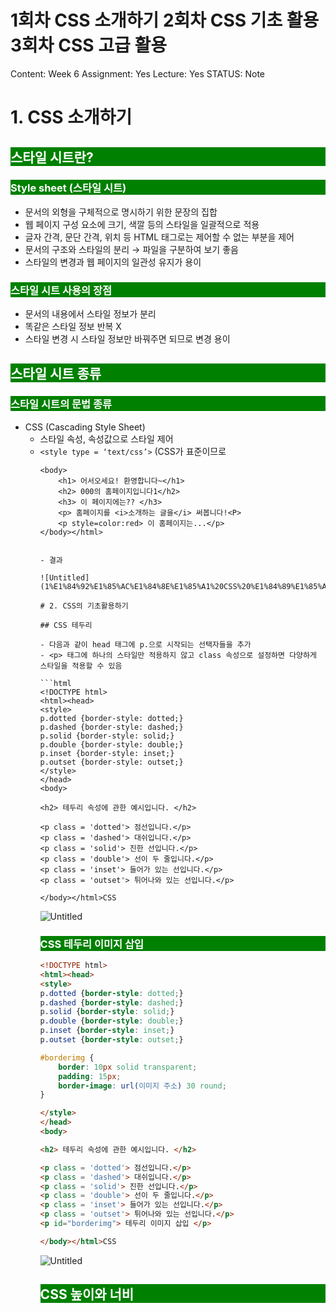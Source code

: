 # 1회차 CSS 소개하기 2회차 CSS 기초 활용 3회차 CSS 고급 활용

Content: Week 6
Assignment: Yes
Lecture: Yes
STATUS: Note

# 1. CSS 소개하기

## 스타일 시트란?

### Style sheet (스타일 시트)

- 문서의 외형을 구체적으로 명시하기 위한 문장의 집합
- 웹 페이지 구성 요소에 크기, 색깔 등의 스타일을 일괄적으로 적용
- 글자 간격, 문단 간격, 위치 등 HTML 태그로는 제어할 수 없는 부분을 제어
- 문서의 구조와 스타일의 분리 → 파일을 구분하여 보기 좋음
- 스타일의 변경과 웹 페이지의 일관성 유지가 용이

### 스타일 시트 사용의 장점

- 문서의 내용에서 스타일 정보가 분리
- 똑같은 스타일 정보 반복 X
- 스타일 변경 시 스타일 정보만 바꿔주면 되므로 변경 용이

## 스타일 시트 종류

### 스타일 시트의 문법 종류

- CSS (Cascading Style Sheet)
    - 스타일 속성, 속성값으로 스타일 제어
    - `<style type = ‘text/css’>` (CSS가 표준이므로 <style>만 사용 가능)
- JSSS (Javascript Style Sheet)
    - Java script로 스타일 정보를 제어
    - `<style type = ‘text/Javascript’>`

## CSS란?

### CSS: cascading Style Sheets

- HTML 요소가 화면, 종이 또는 다른 매체에 표시되는 방법
- 한 번에 여러 웹페이지의 레이아웃 제
- 외부 스타일 시트는 CSS파일에 저장

## CSS의 형식

```css
h1 {color:blue; font-size:12px;}
```

### 선택자(selector)

- 스타일을 지정하고자 하는 HTML 태그, CLASS나 ID 이름
- 여러 태그에 동일한 속성 지정
    - 선택자에 같은 스타일을 지정하는 경우 태그 이름 콤마로 구분하여 나열
    e.g. `H1, H2 {background-color:navy}`

### 선언 (declaration)

- 속성(property)과 속성값(property value)으로 구성된 스타일 정보의 리스트
- 속성과 속성값은 콜론(:)으로 연결
- 하나의 태그에 여러 가지 속성 지정
    - 선언에 지정하고자 하는 속성들을 세미콜론으로 구분하여 나열
    e.g. `H3{background-color:navy; color:white}`

### 속성의 상속 (inheritance)

- 어떠한 태그에 지정된 속성은 그 안에 사용된 태그에도 적용됨
- 예: <P> 태그의 글자 색: 회색, <P><i> 태그 사용 시, <i>태그에 대해 회색으로 지정할 필요 없음

## 스타일 정보 삽입 방법

### 웹 페이지 <HEAD> 태그 내 정의

- <HEAD> 태그
    - <STYLE>이라는 태그를 이용해 스타일 정보 기술
- <STYLE> 태그
    - 웹 페이지에 스타일 정보를 포함시키는 역할
    - **<HEAD> 태그 내에서만 사용 가능**

```html
<!DOCTYPE html>
<html><head>
	<style>
		스타일 내용
	</style>
</head></html>
```

### 인라인(in-line) 스타일 정의

- BODY 부분에 사용된 태그 내에 속성으로 정의

```html
<!DOCTYPE html>
<html><head></head>
	<body>
		<p style='스타일 내용'></p>
	</body></html>
```

- <p>에 스타일 속성 추가

### 별도의 style sheet 삽입

- Style Sheet 문서의 URL로부터 스타일 정보를 읽어 웹 페이지에 적용

```html
<html>
	<head>
	<link rel="stylesheet" href = "URL">
	</head>
	<body></body>
</html>
```

## CSS 사용 예시

### <HEAD> 태그 내 정의

- <p> 태그를 이용하여 in-line 정의 → <style> 태그에 설정된 <p> 태그의 스타일보다 인라인 스타일에 우선적으로 반영됨

```html
<!DOCTYPE html>
<html><head><style>
	h1 {color: white; background-color: blue}
	h2, h3 {color:white; background-color: green}
	p{color: black; front-size:15}
	 </style> </head>
	<body>
		<h1> 어서오세요! 환영합니다~</h1>
		<h2> 000의 홈페이지입니다1</h2>
		<h3> 이 페이지에는?? </h3>
		<p> 홈페이지를 소개하는 글을 써봅니다!<P>
		<p style=color:red> 이 홈페이지는...</p>
	</body></html>
```

### <link>를 스타일 정의를 연결하기

1. style1.css 이름으로 새 파일 만들기
<style> 태그를 파일 안에 넣을 필요 없이 선택자와 선언부만 작성

```html
H1 {background-color: navy, color:white}
H2,H3 {background-color:green; color:white}
P {color:black, font-size:15}
```

1. style1.css 파일을 WinSCP 프로그램을 통해 /var/www/html에 업로드하여 웹에 게시
2. 다시 실습 파일(style_sheet.html)로 돌아와 <link> 태그 추가

```html
<!DOCTYPE html>
<html><head>
	<link rel="STYLESHEET" type="text/css" href="URL of style1.css">
	</head>
	<body>
		<h1> 어서오세요! 환영합니다~</h1>
		<h2> 000의 홈페이지입니다1</h2>
		<h3> 이 페이지에는?? </h3>
		<p> 홈페이지를 소개하는 글을 써봅니다!<P>
		<p style=color:red> 이 홈페이지는...</p>
	</body></html>
```

1. 웹페이지 업로드 후 실행

### 속성의 상속

- 선택자에 p i 태그 → 태그 안에 태그가 포함되어 있을 경우 태그 안에 있는 내용을 스타일 적용

```html
<!DOCTYPE html>
<html><head><style>
	h1 {color: white; background-color: blue}
	h2, h3 {color:white; background-color: green}
	p i{color: red; front-size:15}
	 </style> </head>
	<body>
		<h1> 어서오세요! 환영합니다~</h1>
		<h2> 000의 홈페이지입니다1</h2>
		<h3> 이 페이지에는?? </h3>
		<p> 홈페이지를 <i>소개하는 글을</i> 써봅니다!<P>
		<p style=color:red> 이 홈페이지는...</p>
	</body></html>
```

- 결과

![Untitled](1%E1%84%92%E1%85%AC%E1%84%8E%E1%85%A1%20CSS%20%E1%84%89%E1%85%A9%E1%84%80%E1%85%A2%E1%84%92%E1%85%A1%E1%84%80%E1%85%B5%202%E1%84%92%E1%85%AC%E1%84%8E%E1%85%A1%20CSS%20%E1%84%80%E1%85%B5%E1%84%8E%E1%85%A9%20%E1%84%92%E1%85%AA%E1%86%AF%E1%84%8B%E1%85%AD%E1%86%BC%203%E1%84%92%E1%85%AC%E1%84%8E%E1%85%A1%20CSS%2015f42b7f12324f4880d513ac2967cab6/Untitled.png)

# 2. CSS의 기초활용하기

## CSS 테두리

- 다음과 같이 head 태그에 p.으로 시작되는 선택자들을 추가
- <p> 태그에 하나의 스타일만 적용하지 않고 class 속성으로 설정하면 다양하게 스타일을 적용할 수 있음

```html
<!DOCTYPE html>
<html><head>
<style>
p.dotted {border-style: dotted;}
p.dashed {border-style: dashed;}
p.solid {border-style: solid;}
p.double {border-style: double;}
p.inset {border-style: inset;}
p.outset {border-style: outset;}
</style>
</head>
<body>

<h2> 테두리 속성에 관한 예시입니다. </h2>

<p class = 'dotted'> 점선입니다.</p>
<p class = 'dashed'> 대쉬입니다.</p>
<p class = 'solid'> 진한 선입니다.</p>
<p class = 'double'> 선이 두 줄입니다.</p>
<p class = 'inset'> 들어가 있는 선입니다.</p>
<p class = 'outset'> 튀어나와 있는 선입니다.</p>

</body></html>CSS
```

![Untitled](1%E1%84%92%E1%85%AC%E1%84%8E%E1%85%A1%20CSS%20%E1%84%89%E1%85%A9%E1%84%80%E1%85%A2%E1%84%92%E1%85%A1%E1%84%80%E1%85%B5%202%E1%84%92%E1%85%AC%E1%84%8E%E1%85%A1%20CSS%20%E1%84%80%E1%85%B5%E1%84%8E%E1%85%A9%20%E1%84%92%E1%85%AA%E1%86%AF%E1%84%8B%E1%85%AD%E1%86%BC%203%E1%84%92%E1%85%AC%E1%84%8E%E1%85%A1%20CSS%2015f42b7f12324f4880d513ac2967cab6/Untitled%201.png)

### CSS 테두리 이미지 삽입

```html
<!DOCTYPE html>
<html><head>
<style>
p.dotted {border-style: dotted;}
p.dashed {border-style: dashed;}
p.solid {border-style: solid;}
p.double {border-style: double;}
p.inset {border-style: inset;}
p.outset {border-style: outset;}

#borderimg {
	border: 10px solid transparent;
	padding: 15px;
	border-image: url(이미지 주소) 30 round;
}

</style>
</head>
<body>

<h2> 테두리 속성에 관한 예시입니다. </h2>

<p class = 'dotted'> 점선입니다.</p>
<p class = 'dashed'> 대쉬입니다.</p>
<p class = 'solid'> 진한 선입니다.</p>
<p class = 'double'> 선이 두 줄입니다.</p>
<p class = 'inset'> 들어가 있는 선입니다.</p>
<p class = 'outset'> 튀어나와 있는 선입니다.</p>
<p id="borderimg"> 테두리 이미지 삽입 </p>

</body></html>CSS
```

![Untitled](1%E1%84%92%E1%85%AC%E1%84%8E%E1%85%A1%20CSS%20%E1%84%89%E1%85%A9%E1%84%80%E1%85%A2%E1%84%92%E1%85%A1%E1%84%80%E1%85%B5%202%E1%84%92%E1%85%AC%E1%84%8E%E1%85%A1%20CSS%20%E1%84%80%E1%85%B5%E1%84%8E%E1%85%A9%20%E1%84%92%E1%85%AA%E1%86%AF%E1%84%8B%E1%85%AD%E1%86%BC%203%E1%84%92%E1%85%AC%E1%84%8E%E1%85%A1%20CSS%2015f42b7f12324f4880d513ac2967cab6/Untitled%202.png)

## CSS 높이와 너비